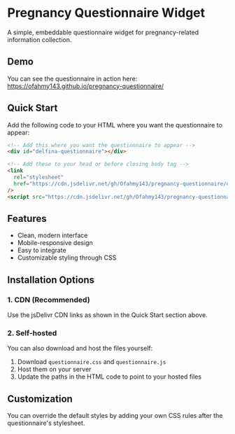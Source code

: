 # Pregnancy Questionnaire Widget

A simple, embeddable questionnaire widget for pregnancy-related information collection.

## Demo

You can see the questionnaire in action here:
https://ofahmy143.github.io/pregnancy-questionnaire/

## Quick Start

Add the following code to your HTML where you want the questionnaire to appear:

```html
<!-- Add this where you want the questionnaire to appear -->
<div id="delfina-questionnaire"></div>

<!-- Add these to your head or before closing body tag -->
<link
  rel="stylesheet"
  href="https://cdn.jsdelivr.net/gh/Ofahmy143/pregnancy-questionnaire/questionnaire.css"
/>
<script src="https://cdn.jsdelivr.net/gh/Ofahmy143/pregnancy-questionnaire/questionnaire.js"></script>
```

## Features

- Clean, modern interface
- Mobile-responsive design
- Easy to integrate
- Customizable styling through CSS

## Installation Options

### 1. CDN (Recommended)

Use the jsDelivr CDN links as shown in the Quick Start section above.

### 2. Self-hosted

You can also download and host the files yourself:

1. Download `questionnaire.css` and `questionnaire.js`
2. Host them on your server
3. Update the paths in the HTML code to point to your hosted files

## Customization

You can override the default styles by adding your own CSS rules after the questionnaire's stylesheet.
